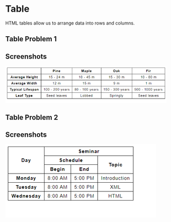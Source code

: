 
# Table

HTML tables allow us to arrange data into rows and columns.

## Table Problem 1



## Screenshots

![App Screenshot](https://github.com/chetanbogali/Web_Technology-18CS63/blob/main/Screenshots/Table%20Problem%201.png)


## Table Problem 2


## Screenshots

![App Screenshot](https://github.com/chetanbogali/Web_Technology-18CS63/blob/main/Screenshots/Table%20Problem%202.png)

